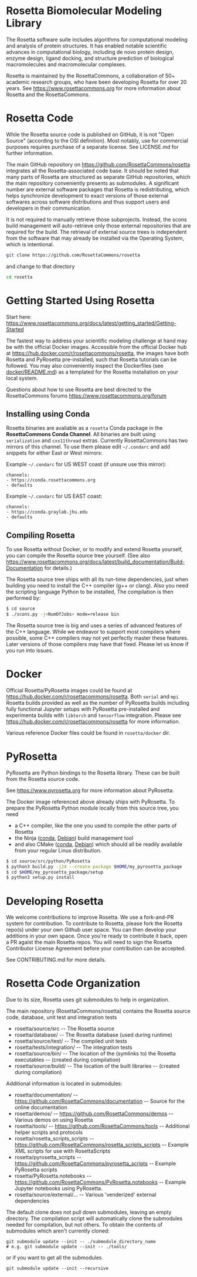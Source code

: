 Rosetta Biomolecular Modeling Library
=====================================

The Rosetta software suite includes algorithms for computational modeling and analysis of protein structures. It has enabled notable scientific advances in computational biology, including de novo protein design, enzyme design, ligand docking, and structure prediction of biological macromolecules and macromolecular complexes.

Rosetta is maintained by the RosettaCommons, a collaboration of 50+ academic research groups, who have been developing Rosetta for over 20 years.
See <https://www.rosettacommons.org> for more information about Rosetta and the RosettaCommons.

Rosetta Code
============

While the Rosetta source code is published on GitHub, it is not "Open Source" (according to the OSI definition). Most notably, use for commercial purposes requires purchase of a separate license. See LICENSE.md for further information.

The main GitHub repository on https://github.com/RosettaCommons/rosetta integrates all the Rosetta-associated code base.
It should be noted that many parts of Rosetta are structured as separate GitHub repositories, which the main repository conveniently presents as submodules.
A significant number are external software packages that Rosetta is redistributing, which helps synchronize development to exact versions of those external softwares across software distributions
and thus support users and developers in their communication.

It is not required to manually retrieve those subprojects.
Instead, the scons build management will auto-retrieve only those external repositories that are required for the build.
The retrieval of external source trees is independent from the software that may already be installed via the Operating System, which is intentional.

``` sh
git clone https://github.com/RosettaCommons/rosetta
```
and change to that directory
``` sh
cd rosetta
```

Getting Started Using Rosetta
=============================

Start here: https://www.rosettacommons.org/docs/latest/getting_started/Getting-Started

The fastest way to address your scientific modeling challenge at hand may be with the official Docker images.
Accessible from the official Docker hub at https://hub.docker.com/r/rosettacommons/rosetta,
the images have both Rosetta and PyRosetta pre-installed, such that Rosetta tutorials can be followed.
You may also conveniently inspect the Dockerfiles
(see [docker/README.md](https://github.com/RosettaCommons/rosetta/blob/main/docker/README.md))
as a templated for the Rosetta installation on your local system.

Questions about how to use Rosetta are best directed to the RosettaCommons forums <https://www.rosettacommons.org/forum>

Installing using Conda
----------------------

Rosetta binaries are avaliable as a `rosetta` Conda package in the **RosettaCommons Conda Channel**. All binaries are built using `serialization` and `cxx11thread` extras. Currently RosettaCommons has two mirrors of this channel. To use them please edit `~/.condarc` and add snippets for either East or West mirrors:

Example `~/.condarc` for US WEST coast (if unsure use this mirror): 

```
channels: 
- https://conda.rosettacommons.org
- defaults
```

Example `~/.condarc` for US EAST coast:

```
channels: 
- https://conda.graylab.jhu.edu
- defaults
```


Compiling Rosetta
-----------------

To use Rosetta without Docker, or to modify and extend Rosetta yourself, you can compile the Rosetta source tree yourself.
(See also <https://www.rosettacommons.org/docs/latest/build_documentation/Build-Documentation> for details.)

The Rosetta source tree ships with all its run-time dependencies, just when building you
need to install the C++ compiler (g++ or clang). Also you need the scripting language Python to be installed,
The compilation is then performed by:

``` sh
$ cd source
$ ./scons.py -j<NumOfJobs> mode=release bin
```

The Rosetta source tree is big and uses a series of advanced features of the C++ language.
While we endeavor to support most compilers where possible, some C++ compilers may not yet perfectly master these features.
Later versions of those compilers may have that fixed.
Please let us know if you run into issues.

Docker
======

Official Rosetta/PyRosetta images could be found at https://hub.docker.com/r/rosettacommons/rosetta.
Both `serial` and `mpi` Rosetta builds provided as well as the number of PyRosetta builds including fully functional Jupyter setups with PyRosetta pre-installed and experimenta builds with `libtorch` and `tensorflow` integration.
Please see https://hub.docker.com/r/rosettacommons/rosetta for more information.

Various reference Docker files could be found in `rosetta/docker` dir.

PyRosetta
=========

PyRosetta are Python bindings to the Rosetta library. These can be built from the Rosetta source code.

See <https://www.pyrosetta.org> for more information about PyRosetta.

The Docker image referenced above already ships with PyRosetta.
To prepare the PyRosetta Python module locally from this source tree,
you need
 * a C++ compiler, like the one you used to compile the other parts of Rosetta
 * the Ninja ([conda](https://anaconda.org/conda-forge/ninja), [Debian](https://tracker.debian.org/pkg/ninja-build)) build management tool
 * and also CMake ([conda](https://anaconda.org/conda-forge/cmake), [Debian](https://tracker.debian.org/pkg/cmake))
which should all be readily available from your regular Linux distribution.

``` sh
$ cd source/src/python/PyRosetta
$ python3 build.py -j24 --create-package $HOME/my_pyrosetta_package
$ cd $HOME/my_pyrosetta_package/setup
$ python3 setup.py install
```

Developing Rosetta
==================

We welcome contributions to improve Rosetta. We use a fork-and-PR system for contribution.
To contribute to Rosetta, please fork the Rosetta repo(s) under your own Github user space.
You can then develop your additions in your own space. Once you're ready to contribute it back, open a PR agaist the main Rosetta repos.
You will need to sign the Rosetta Contributor License Agreement before your contribution can be accepted.

See CONTRIBUTING.md for more details.

Rosetta Code Organization
=========================

Due to its size, Rosetta uses git submodules to help in organization.

The main repository (RosettaCommons/rosetta) contains the Rosetta source code, database, unit test and integration tests
* rosetta/source/src -- The Rosetta source
* rosetta/database/ -- The Rosetta database (used during runtime)
* rosetta/source/test/ -- The compiled unit tests
* rosetta/tests/integration/ -- The integration tests
* rosetta/source/bin/ -- The location of the (symlinks to) the Rosetta executables -- (created during compilation)
* rosetta/source/build/ -- The location of the built libraries -- (created during compilation)

Additional information is located in submodules:
* rosetta/documentation/ -- https://github.com/RosettaCommons/documentation -- Source for the online documentation
* rosetta/demos/ -- https://github.com/RosettaCommons/demos -- Various demos on using Rosetta
* rosetta/tools/ -- https://github.com/RosettaCommons/tools -- Additional helper scripts and protocols
* rosetta/rosetta_scripts_scripts -- https://github.com/RosettaCommons/rosetta_scripts_scripts -- Example XML scripts for use with RosettaScripts
* rosetta/pyrosetta_scripts -- https://github.com/RosettaCommons/pyrosetta_scripts -- Example PyRosetta scripts
* rosetta/PyRosetta.notebooks -- https://github.com/RosettaCommons/PyRosetta.notebooks -- Example Jupyter notebooks using PyRosetta.
* rosetta/source/external/... -- Various 'venderized' external dependencies

The default clone does not pull down submodules, leaving an empty directory. 
The compilation script will automatically clone the submodules needed for compilation, but not others.
To obtain the contents of submodules which aren't currently cloned:

    git submodule update --init -- ./submodule_directory_name
    # e.g. git submodule update --init -- ./tools/

or if you want to get all the submodules

    git submodule update --init --recursive

